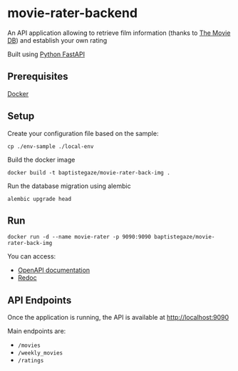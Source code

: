 # movie-rater-backend
An API application allowing to retrieve film information (thanks to [The Movie DB](https://www.themoviedb.org/)) and establish your own rating

Built using [Python FastAPI](https://fastapi.tiangolo.com)

## Prerequisites

[Docker](https://www.docker.com/get-started)

## Setup

Create your configuration file based on the sample:

`cp ./env-sample ./local-env`

Build the docker image

`docker build -t baptistegaze/movie-rater-back-img .`

Run the database migration using alembic

`alembic upgrade head`

## Run

`docker run -d --name movie-rater -p 9090:9090 baptistegaze/movie-rater-back-img`

You can access:
- [OpenAPI documentation](http://localhost:9090/docs)
- [Redoc](http://localhost:9090/redoc)

## API Endpoints

Once the application is running, the API is available at [http://localhost:9090](http://localhost:9090)

Main endpoints are:

- `/movies`
- `/weekly_movies`
- `/ratings`